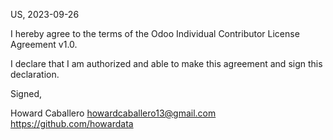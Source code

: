 US, 2023-09-26

I hereby agree to the terms of the Odoo Individual Contributor License
Agreement v1.0.

I declare that I am authorized and able to make this agreement and sign this
declaration.

Signed,

Howard Caballero howardcaballero13@gmail.com https://github.com/howardata
